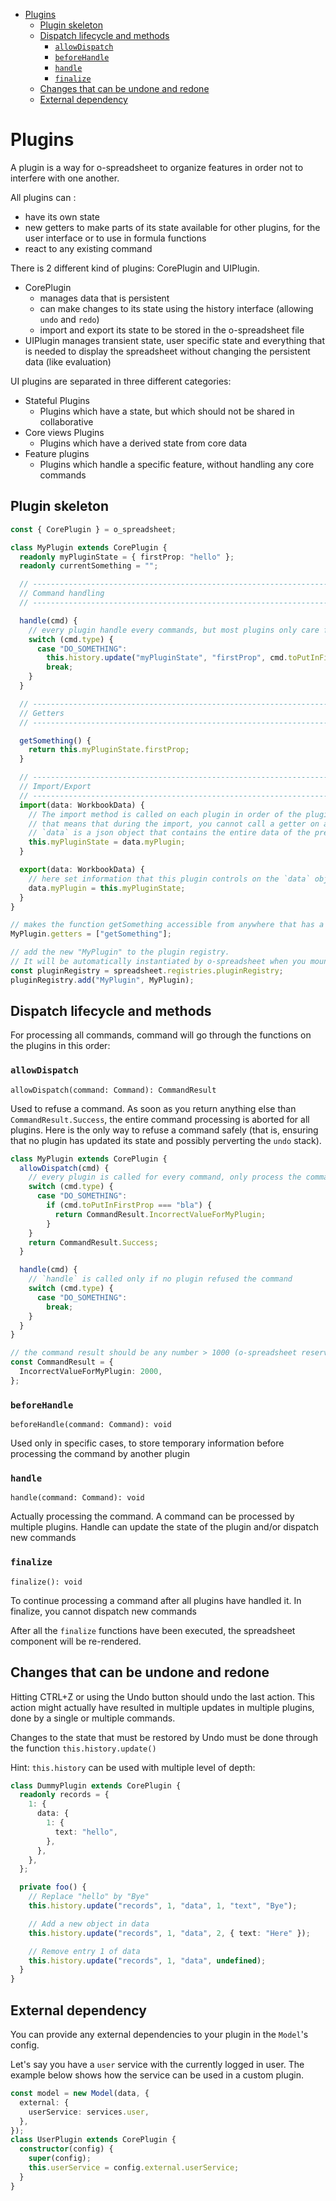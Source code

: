 - [Plugins](#plugins)
  - [Plugin skeleton](#plugin-skeleton)
  - [Dispatch lifecycle and methods](#dispatch-lifecycle-and-methods)
    - [`allowDispatch`](#allowdispatch)
    - [`beforeHandle`](#beforehandle)
    - [`handle`](#handle)
    - [`finalize`](#finalize)
  - [Changes that can be undone and redone](#changes-that-can-be-undone-and-redone)
  - [External dependency](#external-dependency)

# Plugins

A plugin is a way for o-spreadsheet to organize features in order not to interfere with one another.

All plugins can :

- have its own state
- new getters to make parts of its state available for other plugins, for the user interface or to use in formula
  functions
- react to any existing command

There is 2 different kind of plugins: CorePlugin and UIPlugin.

- CorePlugin
  - manages data that is persistent
  - can make changes to its state using the history interface (allowing `undo` and `redo`)
  - import and export its state to be stored in the o-spreadsheet file
- UIPlugin manages transient state, user specific state and everything that is needed to display the spreadsheet without changing the persistent data (like evaluation)

UI plugins are separated in three different categories:

- Stateful Plugins
  - Plugins which have a state, but which should not be shared in collaborative
- Core views Plugins
  - Plugins which have a derived state from core data
- Feature plugins
  - Plugins which handle a specific feature, without handling any core commands

## Plugin skeleton

```typescript
const { CorePlugin } = o_spreadsheet;

class MyPlugin extends CorePlugin {
  readonly myPluginState = { firstProp: "hello" };
  readonly currentSomething = "";

  // ---------------------------------------------------------------------
  // Command handling
  // ---------------------------------------------------------------------

  handle(cmd) {
    // every plugin handle every commands, but most plugins only care for some commands.
    switch (cmd.type) {
      case "DO_SOMETHING":
        this.history.update("myPluginState", "firstProp", cmd.toPutInFirstProp);
        break;
    }
  }

  // ---------------------------------------------------------------------
  // Getters
  // ---------------------------------------------------------------------

  getSomething() {
    return this.myPluginState.firstProp;
  }

  // ---------------------------------------------------------------------
  // Import/Export
  // ---------------------------------------------------------------------
  import(data: WorkbookData) {
    // The import method is called on each plugin in order of the pluginRegistry,
    // that means that during the import, you cannot call a getter on a plugin that has not yet been imported (it doesn't have its data yet)
    // `data` is a json object that contains the entire data of the previously saved spreadsheet
    this.myPluginState = data.myPlugin;
  }

  export(data: WorkbookData) {
    // here set information that this plugin controls on the `data` object
    data.myPlugin = this.myPluginState;
  }
}

// makes the function getSomething accessible from anywhere that has a reference to model.getters
MyPlugin.getters = ["getSomething"];

// add the new "MyPlugin" to the plugin registry.
// It will be automatically instantiated by o-spreadsheet when you mount the spreadsheet component or when you create a new Model()
const pluginRegistry = spreadsheet.registries.pluginRegistry;
pluginRegistry.add("MyPlugin", MyPlugin);
```

## Dispatch lifecycle and methods

For processing all commands, command will go through the functions on the plugins in this order:

### `allowDispatch`

`allowDispatch(command: Command): CommandResult`

Used to refuse a command. As soon as you return anything else than `CommandResult.Success`, the
entire command processing is aborted for all plugins. Here is the only way to refuse a command safely (that is, ensuring
that no plugin has updated its state and possibly perverting the `undo` stack).

```typescript
class MyPlugin extends CorePlugin {
  allowDispatch(cmd) {
    // every plugin is called for every command, only process the commands that is interesting for this plugin
    switch (cmd.type) {
      case "DO_SOMETHING":
        if (cmd.toPutInFirstProp === "bla") {
          return CommandResult.IncorrectValueForMyPlugin;
        }
    }
    return CommandResult.Success;
  }

  handle(cmd) {
    // `handle` is called only if no plugin refused the command
    switch (cmd.type) {
      case "DO_SOMETHING":
        break;
    }
  }
}

// the command result should be any number > 1000 (o-spreadsheet reserves the numbers until 1000 for internal use)
const CommandResult = {
  IncorrectValueForMyPlugin: 2000,
};
```

### `beforeHandle`

`beforeHandle(command: Command): void`

Used only in specific cases, to store temporary information before processing the command by another plugin

### `handle`

`handle(command: Command): void`

Actually processing the command. A command can be processed by multiple plugins. Handle can update the state of the
plugin and/or dispatch new commands

### `finalize`

`finalize(): void`

To continue processing a command after all plugins have handled it. In finalize, you cannot dispatch new commands

After all the `finalize` functions have been executed, the spreadsheet component will be re-rendered.

## Changes that can be undone and redone

Hitting CTRL+Z or using the Undo button should undo the last action. This action might actually have resulted in
multiple updates in multiple plugins, done by a single or multiple commands.

Changes to the state that must be restored by Undo must be done through the function `this.history.update()`

Hint: `this.history` can be used with multiple level of depth:

```typescript
class DummyPlugin extends CorePlugin {
  readonly records = {
    1: {
      data: {
        1: {
          text: "hello",
        },
      },
    },
  };

  private foo() {
    // Replace "hello" by "Bye"
    this.history.update("records", 1, "data", 1, "text", "Bye");

    // Add a new object in data
    this.history.update("records", 1, "data", 2, { text: "Here" });

    // Remove entry 1 of data
    this.history.update("records", 1, "data", undefined);
  }
}
```

## External dependency

You can provide any external dependencies to your plugin in the `Model`'s config.

Let's say you have a `user` service with the currently logged in user.
The example below shows how the service can be used in a custom plugin.

```ts
const model = new Model(data, {
  external: {
    userService: services.user,
  },
});
class UserPlugin extends CorePlugin {
  constructor(config) {
    super(config);
    this.userService = config.external.userService;
  }
}
```
